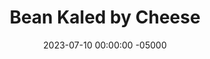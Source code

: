 ---
layout: post
title:  "Bean Kaled by Cheese"
date:   2023-07-10 00:00:00 -05000
categories: 
- Recipes
- Meatless
permalink: /recipes/kale
image: /assets/Food/Meatless/Kale/kale.jpg
ing: kale-ing
facts: kale-facts
section1: Vegetables
start2: Beans, drained solids, canned, pinto
section2: Beans
start3: 
section3: 
start4: 
section4: 
start5: 
section5: 
Prep: 10
Rest: 
Cook: 10
Source1: 
Source2: 
whisk: https://s.samsungfood.com/54iaL
tags: 
- pinto beans
- kale
- spinach
- collard greens
- shredded cheese
- cheddar
- bbq sauce
- barbeque sauce
- chopped
- vic
Description: This vegetarian Mexican inspired dish mixes together sauteed kale, pinto beans, <a href="bbq-sauce">Unsweetened BBQ Sauce</a>, and is topped with shredded cheese. This goes well with some meatloaf or taco meat as well
Instructions: 
- Chop up veggies. Add vegetables, garlic, and oil to a skillet over medium heat. Cook until onions are translucent.<br><br>

- Add the seasonings to the veggies<br><br>

- Add in the BBQ sauce (I used my <a href="bbq-sauce">Unsweetened BBQ Sauce</a>) and beans to the skillet. Cook over medium heat for a few minutes. Top with shredded cheese
---